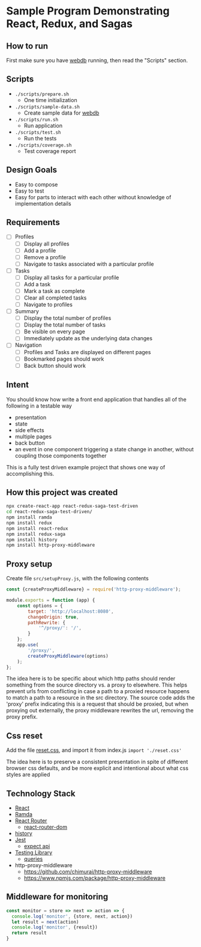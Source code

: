 # Sample Program Demonstrating React, Redux, and Sagas

## How to run

First make sure you have [webdb](https://gitlab.cj.dev/training/webdb) running, then read the "Scripts" section.

## Scripts

- `./scripts/prepare.sh`
  - One time initialization
- `./scripts/sample-data.sh`
  - Create sample data for [webdb](https://gitlab.cj.dev/training/webdb)
- `./scripts/run.sh`
  - Run application
- `./scripts/test.sh`
  - Run the tests
- `./scripts/coverage.sh`
  - Test coverage report

## Design Goals

- Easy to compose
- Easy to test
- Easy for parts to interact with each other without knowledge of implementation details

## Requirements

- [ ] Profiles
  - [ ] Display all profiles
  - [ ] Add a profile
  - [ ] Remove a profile
  - [ ] Navigate to tasks associated with a particular profile
- [ ] Tasks
  - [ ] Display all tasks for a particular profile
  - [ ] Add a task
  - [ ] Mark a task as complete
  - [ ] Clear all completed tasks
  - [ ] Navigate to profiles
- [ ] Summary
  - [ ] Display the total number of profiles
  - [ ] Display the total number of tasks
  - [ ] Be visible on every page
  - [ ] Immediately update as the underlying data changes
- [ ] Navigation
  - [ ] Profiles and Tasks are displayed on different pages
  - [ ] Bookmarked pages should work
  - [ ] Back button should work

## Intent
You should know how write a front end application that handles all of the following in a testable way
- presentation
- state
- side effects
- multiple pages
- back button
- an event in one component triggering a state change in another, without coupling those components together

This is a fully test driven example project that shows one way of accomplishing this.


## How this project was created
```bash
npx create-react-app react-redux-saga-test-driven
cd react-redux-saga-test-driven/
npm install ramda
npm install redux
npm install react-redux
npm install redux-saga
npm install history
npm install http-proxy-middleware
```

## Proxy setup
Create file `src/setupProxy.js`, with the following contents

```javascript
const {createProxyMiddleware} = require('http-proxy-middleware');

module.exports = function (app) {
    const options = {
        target: 'http://localhost:8080',
        changeOrigin: true,
        pathRewrite: {
            '^/proxy/': '/',
        }
    };
    app.use(
        '/proxy/',
        createProxyMiddleware(options)
    );
};
```

The idea here is to be specific about which http paths should render something from the source directory vs. a proxy to elsewhere.
This helps prevent urls from conflicting in case a path to a proxied resource happens to match a path to a resource in the src directory.
The source code adds the 'proxy' prefix indicating this is a request that should be proxied,
but when proxying out externally, the proxy middleware rewrites the url, removing the proxy prefix.

## Css reset
Add the file [reset.css](http://meyerweb.com/eric/tools/css/reset/),
and import it from index.js `import './reset.css'`

The idea here is to preserve a consistent presentation in spite of different browser css defaults,
and be more explicit and intentional about what css styles are applied

## Technology Stack
- [React](https://reactjs.org/)
- [Ramda](https://ramdajs.com/)
- [React Router](https://reactrouter.com/)
  - [react-router-dom](https://www.npmjs.com/package/react-router-dom)
- [history](https://github.com/ReactTraining/history/)
- [Jest](https://jestjs.io/)
  - [expect api](https://jestjs.io/docs/en/expect)
- [Testing Library](https://testing-library.com)
  - [queries](https://testing-library.com/docs/dom-testing-library/api-queries)
- http-proxy-middleware
  - https://github.com/chimurai/http-proxy-middleware
  - https://www.npmjs.com/package/http-proxy-middleware

## Middleware for monitoring
```js
const monitor = store => next => action => {
  console.log('monitor', {store, next, action})
  let result = next(action)
  console.log('monitor', {result})
  return result
}
```